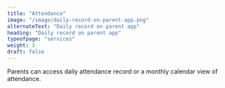 ```yaml
---
title: "Attendance"
image: "/image/daily-record-on-parent-app.png"
alternateText: "Daily record on parent app"
heading: "Daily record on parent app"
typeofpage: "services"
weight: 3
draft: false
---
```


Parents can access daily attendance record or a monthly calendar view of attendance.